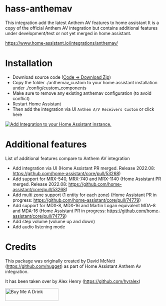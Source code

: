 # hass-anthemav

This integration add the latest Anthem AV features to home assistant
It is a copy of the official Anthem AV integration but contains additional features under development/test or not yet merged in home assistant.

https://www.home-assistant.io/integrations/anthemav/

# Installation

* Download source code ([Code -> Download Zip](https://github.com/Hyralex/hass-anthemav/archive/refs/heads/master.zip)) 
* Copy the folder ./anthemav_custom to your home assistant installation under ./config/custom_components
* Make sure to remove any existing anthemav configuration (to avoid conflict)
* Restart Home Assistant
* Then add the integration via UI `Anthem A/V Receivers Custom` or click here

[![Add Integration to your Home Assistant instance.](https://my.home-assistant.io/badges/config_flow_start.svg)](https://my.home-assistant.io/redirect/config_flow_start/?domain=anthemav_custom)

# Additional features
List of additional features compare to Anthem AV integration
* Add integration via UI (Home Assistant PR merged. Release 2022.08: https://github.com/home-assistant/core/pull/53268)
* Add support for MRX-540, MRX-740 and MRX-1140 (Home Assistant PR merged. Release 2022.08: https://github.com/home-assistant/core/pull/53268)
* Add multi zone support (1 entity for each zone) (Home Assistant PR in progress: https://github.com/home-assistant/core/pull/74779)
* Add support for MDX-8, MDX-16 and Martin Logan equivalent MDA-8 and MDA-16 (Home Assistant PR in progress: https://github.com/home-assistant/core/pull/74779)
* Add step volume (volume up and down)
* Add audio listening mode

# Credits
This package was originally created by David McNett (https://github.com/nugget) as part of Home Assistant Anthem Av integration.

It has been taken over by Alex Henry (https://github.com/hyralex)


<a href="https://www.buymeacoffee.com/hyralex" target="_blank"><img src="https://cdn.buymeacoffee.com/buttons/v2/default-red.png" alt="Buy Me A Drink" style="height: 40px !important;width: 170px !important;" ></a>
